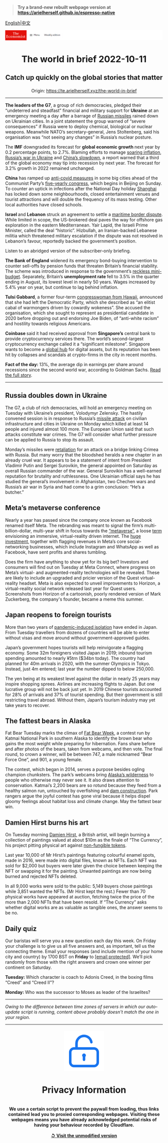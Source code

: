 > **Try a brand-new rebuilt webpage version at https://arielherself.github.io/espresso-native**

[English](https://github.com/arielherself/espresso/blob/main/README.md)|[中文](https://github-com.translate.goog/arielherself/espresso/blob/main/README.md?_x_tr_sl=en&_x_tr_tl=zh-CN&_x_tr_hl=zh-CN&_x_tr_pto=wapp)



![The Economist](menubar.png)

# <p align="center">The world in brief 2022-10-11</p>

## <p align="center">Catch up quickly on the global stories that matter</p>

<p align="center">Origin: <a href="https://te.arielherself.xyz/the-world-in-brief">https://te.arielherself.xyz/the-world-in-brief</a><hr>

<strong>The leaders of the G7</strong>, a group of rich democracies, pledged their “undeterred and steadfast” financial and military support for <strong>Ukraine</strong> at an emergency meeting a day after a barrage of [Russian missiles](https://te.arielherself.xyz/europe/2022/10/10/russia-launches-a-wave-of-missiles-across-ukraine) rained down on Ukrainian cities. In a joint statement the group warned of “severe consequences” if Russia were to deploy chemical, biological or nuclear weapons. Meanwhile NATO’s secretary-general, Jens Stoltenberg, said his organisation was “not seeing any changes” in Russia’s nuclear posture.

The <strong>IMF</strong> downgraded its forecast for <strong>global economic growth </strong>next year by 0.2 percentage points, to 2.7%. Blaming efforts to manage [soaring inflation](https://te.arielherself.xyz/leaders/2022/09/29/markets-are-reeling-from-higher-rates-the-world-economy-is-next), [Russia’s war in Ukraine](https://te.arielherself.xyz/graphic-detail/2022/08/04/by-how-much-will-the-war-in-ukraine-reduce-global-growth) and [China’s slowdown](https://te.arielherself.xyz/finance-and-economics/2022/09/20/chinas-rulers-seem-resigned-to-a-slowing-economy), a report warned that a third of the global economy may tip into recession by next year. The forecast for 3.2% growth in 2022 remained unchanged.

<strong>China</strong> has ramped up [anti-covid measures](https://te.arielherself.xyz/china/2022/09/08/public-patience-with-zero-covid-is-wearing-thin-in-china) in some big cities ahead of the Communist Party’s [five-yearly congress](https://te.arielherself.xyz/leaders/2022/09/29/how-to-make-sense-of-xi-jinping-chinas-enigmatic-ruler), which begins in Beijing on Sunday. To counter an uptick in infections after the National Day holiday [Shanghai](https://te.arielherself.xyz/china/2022/06/30/getting-around-covid-controls-in-shanghai) has locked down some neighbourhoods, closed entertainment venues and tourist attractions and will double the frequency of its mass testing. Other local authorities have closed schools.

<strong>Israel </strong>and <strong>Lebanon</strong> struck an agreement to settle a [maritime border dispute](https://te.arielherself.xyz/middle-east-and-africa/2022/08/21/mediterranean-gas-sends-sparks-flying-between-lebanon-and-israel). While limited in scope, the US-brokered deal paves the way for offshore gas exploration in the eastern Mediterranean. Yair Lapid, the Israeli Prime Minister, called the deal “historic”. Hizbullah, an Iranian-backed Lebanese militia which threatened military escalation if the dispute was not resolved in Lebanon’s favour, reportedly backed the government’s position.

Listen to an abridged version of the subscriber-only briefing.

<strong>The Bank of England</strong> widened its emergency bond-buying intervention to counter sell-offs by pension funds that threaten Britain’s financial stability. The scheme was introduced in response to the government’s [reckless mini-budget](https://te.arielherself.xyz/britain/2022/09/23/britains-chancellor-offers-up-a-reckless-budget-fiscally-and-politically). Separately, Britain’s <strong>unemployment rate </strong>fell to 3.5% in the quarter ending in August, its lowest level in nearly 50 years. Wages increased by 5.4% year on year, but continue to lag behind inflation.

<strong>Tulsi Gabbard</strong>, a former four-term [congresswoman from Hawaii](https://te.arielherself.xyz/democracy-in-america/2019/10/28/why-democrats-are-talking-about-tulsi-gabbard), announced that she had left the Democratic Party, which she described as “an elitist cabal of warmongers driven by cowardly wokeness”. She accused the organisation, which she sought to represent as presidential candidate in 2020 before dropping out and endorsing Joe Biden, of “anti-white racism” and hostility towards religious Americans.

<strong>Coinbase </strong>said it had received approval from <strong>Singapore’s</strong> central bank to provide cryptocurrency services there. The world’s second-largest cryptocurrency exchange called it a “significant milestone”. Singapore wants to become a [global hub](https://te.arielherself.xyz/finance-and-economics/2022/06/29/the-battle-between-asias-financial-centres-is-heating-up) for digital assets, but its reputation has been hit by collapses and scandals at crypto-firms in the city in recent months.

<strong>Fact of the day: </strong>13%, the average dip in earnings per share around recessions since the second world war, according to Goldman Sachs. [Read the full story](https://te.arielherself.xyz/business/2022/10/09/have-profits-peaked-at-american-businesses).

----------

## Russia doubles down in Ukraine

The G7, a club of rich democracies, will hold an emergency meeting on Tuesday with Ukraine’s president, Volodymyr Zelensky. The hastily convened session is in response to Russia’s [missile attack](https://te.arielherself.xyz/europe/2022/10/10/russia-launches-a-wave-of-missiles-across-ukraine) on civilian infrastructure and cities in Ukraine on Monday which killed at least 14 people and injured almost 100 more. The European Union said that such attacks constitute war crimes. The G7 will consider what further pressure can be applied to Russia to stop its assault.

Monday’s missiles were [retaliation](https://te.arielherself.xyz/europe/2022/10/08/ukraine-braces-for-retaliation-after-an-attack-on-the-bridge-from-crimea-to-russia) for an attack on a bridge linking Crimea with Russia. But many worry that the bloodshed heralds a new chapter in an already cruel war. It appears to be a statement of intent from President Vladimir Putin and Sergei Surovikin, the general appointed on Saturday as overall Russian commander of the war. General Surovikin has a well-earned reputation for brutality and ruthlessness. One Ukrainian official says he has studied the general’s involvement in Afghanistan, two Chechen wars and Russia’s air war in Syria and had come to a grim conclusion: “He’s a butcher.”

## Meta’s metaverse conference

Nearly a year has passed since the company once known as Facebook renamed itself Meta. The rebranding was meant to signal the firm’s multi-billion-dollar, multi-year shift in focus towards the [“metaverse”](https://te.arielherself.xyz/the-economist-explains/2021/05/11/what-is-the-metaverse), a loose [term](https://te.arielherself.xyz/culture/2022/07/27/in-the-metaverse-matthew-ball-explains-where-the-idea-came-from) envisioning an immersive, virtual-reality driven internet. The [huge investment](https://te.arielherself.xyz/business/2022/02/04/metamorphosis-facebook-and-big-tech-competition), together with flagging revenues in Meta’s core social-networking businesses, which include Instagram and WhatsApp as well as Facebook, have sent profits and shares tumbling. 

Does the firm have anything to show yet for its big bet? Investors and consumers will find out on Tuesday at Meta Connect, where progress on Meta’s virtual- and augmented-reality technologies will be revealed. These are likely to include an upgraded and pricier version of the Quest virtual-reality headset. Meta is also expected to unveil improvements to Horizon, a virtual-reality social network released last year for Quest users. Screenshots from Horizon of a cartoonish, poorly rendered version of Mark Zuckerberg, the company&#x27;s founder, became a meme this summer.

## Japan reopens to foreign tourists

More than two years of [pandemic-induced isolation](https://te.arielherself.xyz/asia/2022/07/07/what-pandemic-border-closures-say-about-japans-view-of-outsiders) have ended in Japan. From Tuesday travellers from dozens of countries will be able to enter without visas and move around without government-approved guides. 

Japan’s government hopes tourists will help reinvigorate a flagging economy. Some 32m foreigners visited Japan in 2019; inbound tourism spending amounted to nearly ¥5trn ($34bn today). The country had planned for 40m arrivals in 2020, with the summer Olympics in Tokyo. Instead, just 4m entered; last year the number dipped to below 250,000.

The yen being at its weakest level against the dollar in nearly 25 years may inspire shopping sprees. Airlines are increasing flights to Japan. But one lucrative group will not be back just yet. In 2019 Chinese tourists accounted for 28% of arrivals and 37% of tourist spending. But their government is still restricting travel abroad. Without them, Japan’s tourism industry may yet take years to recover.

## The fattest bears in Alaska

Fat Bear Tuesday marks the climax of [Fat Bear Week](https://te.arielherself.xyz/united-states/2022/10/04/alaskas-fat-bear-week-proves-conservation-can-be-joyful), a contest run by Katmai National Park in southern Alaska to identify the brown bear who gains the most weight while preparing for hibernation. Fans share before and after photos of the bears, taken from webcams, and then vote. The final round, to crown a winner, will be between 747, a male nicknamed “Bear Force One”, and 901, a young female. 

The contest, which began in 2014, serves a purpose besides ogling champion chunksters. The park’s webcams bring [Alaska’s wilderness](https://te.arielherself.xyz/essay/2022/09/08/the-alaskan-wilderness-reveals-the-past-and-the-future) to people who otherwise may never see it. It also draws attention to conservation. Katmai’s 2,200 bears are so rotund because they feed from a healthy salmon run, untouched by overfishing and [dam construction](https://te.arielherself.xyz/united-states/2021/07/08/in-the-pacific-north-west-hydroelectric-dams-are-being-removed). Park rangers argue the joyful contest has gone viral because it helps dispel gloomy feelings about habitat loss and climate change. May the fattest bear win.

## Damien Hirst burns his art

On Tuesday morning [Damien Hirst](https://te.arielherself.xyz/books-and-arts/2017/04/15/damien-hirsts-new-art-is-exquisitely-crafted), a British artist, will begin burning a collection of paintings valued at about $10m as the finale of “The Currency”, his project pitting physical art against [non-fungible tokens](https://te.arielherself.xyz/the-economist-explains/2021/10/12/what-is-an-nft).

Last year 10,000 of Mr Hirst’s paintings featuring colourful enamel spots, made in 2016, were made into digital files, known as NFTs. Each NFT was sold for $2,000 but buyers were later given the choice between keeping the NFT or swapping it for the painting. Unwanted paintings are now being burned and rejected NFTs deleted.  
  
 In all 9,000 works were sold to the public: 5,149 buyers chose paintings while 3,851 wanted the NFTs. (Mr Hirst kept the rest.) Fewer than 70 physical works have appeared at auction, fetching twice the price of the more than 2,000 NFTs that have been resold. If “The Currency” asks whether digital works are as valuable as tangible ones, the answer seems to be no.

## Daily quiz

Our baristas will serve you a new question each day this week. On Friday your challenge is to give us all five answers and, as important, tell us the connecting theme. Email your responses (and include mention of your home city and country) by 1700 BST on <strong>Friday</strong> to [<span class="__cf_email__" data-cfemail="ce9fbba7b48bbdbebcabbdbda18eabada1a0a1a3a7bdbae0ada1a3">[email&#160;protected]</span>](https://mail.google.com/mail/?view=cm&amp;fs=1&amp;tf=1&amp;to=QuizEspresso@te.arielherself.xyz). We’ll pick randomly from those with the right answers and crown one winner per continent on Saturday.

<strong>Tuesday: </strong>Which character is coach to Adonis Creed, in the boxing films “Creed” and “Creed II”?  
  
<strong>Monday: </strong>Who was the successor to Moses as leader of the Israelites?

----------

*Owing to the difference between time zones of servers in which our auto-update script is running, content above probably doesn't match the one in your region.*

|<br><div align="center"><img src="unlock.png" /><h1>Privacy Information</h1></div></br>We use a certain script to prevent the paywall from loading, thus links contained lead you to proxied corresponding webpages. Visiting these webpages means you have already acknowledged potential risks of having your behaviour recorded by Cloudflare.<br><br>[&#x21BA; Visit the unmodified version](README.raw.md)<br><br>|
|-----|
